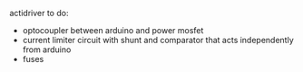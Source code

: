 actidriver
to do:
* optocoupler between arduino and power mosfet
* current limiter circuit with shunt and comparator that acts independently from arduino
* fuses
